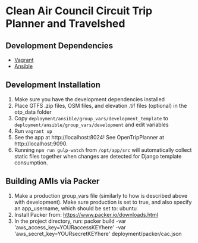 Clean Air Council Circuit Trip Planner and Travelshed
=====================================================


Development Dependencies
------------------------

* [Vagrant](http://www.vagrantup.com)
* [Ansible](http://www.ansible.com)

Development Installation
------------------------

1. Make sure you have the development dependencies installed
2. Place GTFS .zip files, OSM files, and elevation .tif files (optional) in the otp_data folder
3. Copy `deployment/ansible/group_vars/development_template` to `deployment/ansible/group_vars/development` and edit variables
4. Run `vagrant up`
5. See the app at http://localhost:8024! See OpenTripPlanner at http://localhost:9090.
6. Running `npm run gulp-watch` from `/opt/app/src` will automatically collect static files together when changes are detected for Django template consumption.

Building AMIs via Packer
------------------------
1. Make a production group_vars file (similarly to how is described above with development). Make sure production is set to true, and also specify an app_username, which should be set to: ubuntu
2. Install Packer from: https://www.packer.io/downloads.html
3. In the project directory, run: packer build -var 'aws_access_key=YOURaccessKEYhere' -var 'aws_secret_key=YOURsecretKEYhere' deployment/packer/cac.json
